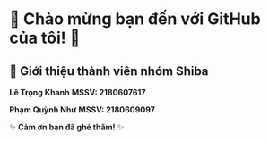 # 🌟 Chào mừng bạn đến với GitHub của tôi! 🌟

## 👤 Giới thiệu thành viên nhóm Shiba

**Lê Trọng Khanh**    **MSSV: 2180607617**<p>
**Phạm Quỳnh Như**    **MSSV: 2180609097**

✨ **Cảm ơn bạn đã ghé thăm!** ✨

